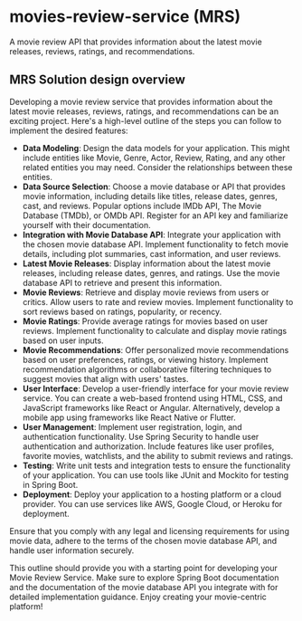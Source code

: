 # movies-review-service (MRS)
A movie review API that provides information about the latest movie releases, reviews, ratings, and recommendations.

## MRS Solution design overview
Developing a movie review service that provides information about the latest movie releases, reviews, ratings, and recommendations can be an exciting project. Here's a high-level outline of the steps you can follow to implement the desired features:

* **Data Modeling**: Design the data models for your application. This might include entities like Movie, Genre, Actor, Review, Rating, and any other related entities you may need. Consider the relationships between these entities.
* **Data Source Selection**: Choose a movie database or API that provides movie information, including details like titles, release dates, genres, cast, and reviews. Popular options include IMDb API, The Movie Database (TMDb), or OMDb API. Register for an API key and familiarize yourself with their documentation.
* **Integration with Movie Database API**: Integrate your application with the chosen movie database API. Implement functionality to fetch movie details, including plot summaries, cast information, and user reviews.
* **Latest Movie Releases**: Display information about the latest movie releases, including release dates, genres, and ratings. Use the movie database API to retrieve and present this information.
* **Movie Reviews**: Retrieve and display movie reviews from users or critics. Allow users to rate and review movies. Implement functionality to sort reviews based on ratings, popularity, or recency.
* **Movie Ratings**: Provide average ratings for movies based on user reviews. Implement functionality to calculate and display movie ratings based on user inputs.
* **Movie Recommendations**: Offer personalized movie recommendations based on user preferences, ratings, or viewing history. Implement recommendation algorithms or collaborative filtering techniques to suggest movies that align with users' tastes.
* **User Interface**: Develop a user-friendly interface for your movie review service. You can create a web-based frontend using HTML, CSS, and JavaScript frameworks like React or Angular. Alternatively, develop a mobile app using frameworks like React Native or Flutter.
* **User Management**: Implement user registration, login, and authentication functionality. Use Spring Security to handle user authentication and authorization. Include features like user profiles, favorite movies, watchlists, and the ability to submit reviews and ratings.
* **Testing**: Write unit tests and integration tests to ensure the functionality of your application. You can use tools like JUnit and Mockito for testing in Spring Boot.
* **Deployment**: Deploy your application to a hosting platform or a cloud provider. You can use services like AWS, Google Cloud, or Heroku for deployment.

Ensure that you comply with any legal and licensing requirements for using movie data, adhere to the terms of the chosen movie database API, and handle user information securely.

This outline should provide you with a starting point for developing your Movie Review Service. Make sure to explore Spring Boot documentation and the documentation of the movie database API you integrate with for detailed implementation guidance. Enjoy creating your movie-centric platform!
